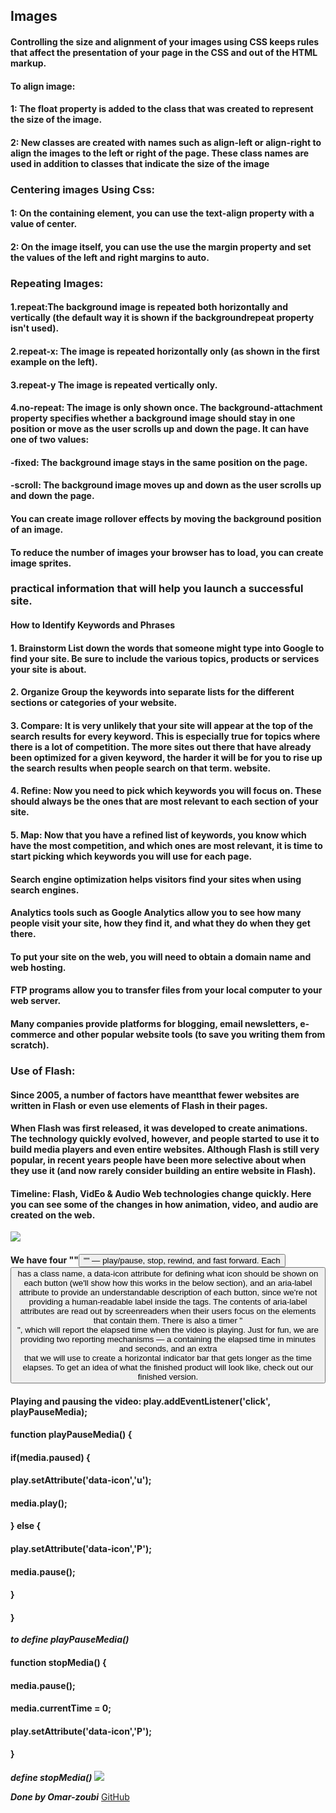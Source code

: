 ## Images
####  Controlling the size and alignment of your images using CSS keeps rules that affect the presentation of your page in the CSS and out of the HTML markup.

#### To align image:
#### 1: The float property is added to the class that was created to represent the size of the image.
#### 2: New classes are created with names such as align-left or align-right to align the images to the left or right of the page. These class names are used in addition to classes that indicate the size of the image

### Centering images Using Css:
#### 1: On the containing element, you can use the text-align property with a value of center.
#### 2: On the image itself, you can use the use the margin property and set the values of the left and right margins to auto.

### Repeating Images:
#### 1.repeat:The background image is repeated both horizontally and vertically (the default way it is shown if the backgroundrepeat property isn't used).
#### 2.repeat-x: The image is repeated horizontally only (as shown in the first example on the left).
#### 3.repeat-y The image is repeated vertically only.
#### 4.no-repeat: The image is only shown once. The background-attachment property specifies whether a background image should stay in one position or move as the user scrolls up and down the page. It can have one of two values:
####  -fixed: The background image stays in the same position on the page. 
#### -scroll: The background image moves up and down as the user scrolls up and down the page.


#### You can create image rollover effects by moving the background position of an image.
#### To reduce the number of images your browser has to load, you can create image sprites.

### practical information that will help you launch a successful site.

#### How to Identify Keywords and Phrases
#### 1. Brainstorm List down the words that someone might type into Google to find your site. Be sure to include the various topics, products or services your site is about.
#### 2. Organize Group the keywords into separate lists for the different sections or categories of your website.
#### 3. Compare: It is very unlikely that your site will appear at the top of the search results for every keyword. This is especially true for topics where there is a lot of competition. The more sites out there that have already been optimized for a given keyword, the harder it will be for you to rise up the search results when people search on that term. website.
#### 4. Refine: Now you need to pick which keywords you will focus on. These should always be the ones that are most relevant to each section of your site.
#### 5. Map: Now that you have a refined list of keywords, you know which have the most competition, and which ones are most relevant, it is time to start picking which keywords you will use for each page.


#### Search engine optimization helps visitors find your sites when using search engines.
#### Analytics tools such as Google Analytics allow you to see how many people visit your site, how they find it, and what they do when they get there.
#### To put your site on the web, you will need to obtain a domain name and web hosting.
#### FTP programs allow you to transfer files from your local computer to your web server.
#### Many companies provide platforms for blogging, email newsletters, e-commerce and other popular website tools (to save you writing them from scratch).


### Use of Flash:
#### Since 2005, a number of factors have meantthat fewer websites are written in Flash or even use elements of Flash in their pages.
#### When Flash was first released, it was developed to create animations. The technology quickly evolved, however, and people started to use it to build media players and even entire websites. Although Flash is still very popular, in recent years people have been more selective about when they use it (and now rarely consider building an entire website in Flash).

#### Timeline: Flash, VidEo & Audio Web technologies change quickly. Here you can see some of the changes in how animation, video, and audio are created on the web.
![](https://raw.githubusercontent.com/aleen42/PersonalWiki/docs/Programming/HTML/flash_video_audio/timeline.png)


#### We have four ""<button>"" — play/pause, stop, rewind, and fast forward. Each <button> has a class name, a data-icon attribute for defining what icon should be shown on each button (we'll show how this works in the below section), and an aria-label attribute to provide an understandable description of each button, since we're not providing a human-readable label inside the tags. The contents of aria-label attributes are read out by screenreaders when their users focus on the elements that contain them. There is also a timer "<div>", which will report the elapsed time when the video is playing. Just for fun, we are providing two reporting mechanisms — a <span> containing the elapsed time in minutes and seconds, and an extra <div> that we will use to create a horizontal indicator bar that gets longer as the time elapses. To get an idea of what the finished product will look like, check out our finished version.

#### Playing and pausing the video: play.addEventListener('click', playPauseMedia);

#### function playPauseMedia() {
####  if(media.paused) {
####    play.setAttribute('data-icon','u');
####    media.play();
####  } else {
####    play.setAttribute('data-icon','P');
####    media.pause();
####  }
#### }
***to define playPauseMedia()***

#### function stopMedia() {
####  media.pause();
####  media.currentTime = 0;
####  play.setAttribute('data-icon','P');
#### }
***define stopMedia()***
![](https://bashooka.com/wp-content/uploads/2012/10/html5-vid-7.jpg)

***Done by Omar-zoubi***
[GitHub](https://github.com/Omar-zoubi)
